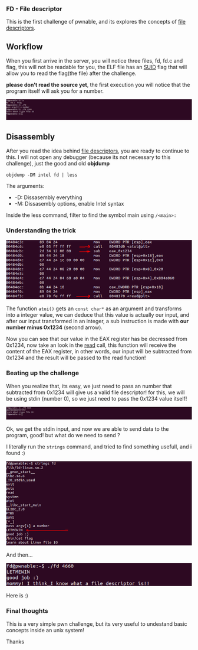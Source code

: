 ### FD - File descriptor


This is the first challenge of pwnable, and its explores the concepts of [file descriptors](https://www.bottomupcs.com/file_descriptors.xhtml).


## Workflow

When you first arrive in the server, you will notice three files, fd, fd.c and flag, this will not be readable for you, the ELF file has an [SUID](https://en.wikipedia.org/wiki/Setuid) flag that will allow you to read the flag(the file) after the challenge.

**please don't read the source yet**, the first execution you will notice that the program itself will ask you for a number.


![](screenshots/dir.png)


## Disassembly 

After you read the idea behind [file descriptors](https://www.bottomupcs.com/file_descriptors.xhtml), you are ready to continue to this. I will not open any debugger (because its not necessary to this challenge), just the good and old **objdump**

```
objdump -DM intel fd | less
```
The arguments:

- -D: Dissasembly everything
- -M: Dissasembly options, enable Intel syntax


Inside the less command, filter to find the symbol main using 
    ```
        /<main>:
    ```

### Understanding the trick

![](screenshots/disas_main.png)



The function ```atoi()``` gets an ```const char*``` as an argument and transforms into a integer value, we can deduce that this value is actually our input, and after our input transformed in an integer, a sub instruction is made with **our number minus 0x1234** (second arrow).

Now you can see that our value in the EAX register has be decressed from 0x1234, now take an look in the [read](http://man7.org/linux/man-pages/man2/read.2.html) call, this function will receive the content of the EAX register, in other words, our input will be subtracted from 0x1234 and the result will be passed to the read function!

### Beating up the challenge

When you realize that, its easy, we just need to pass an number that subtracted from 0x1234 will give us a valid file descriptor! for this, we will be using stdin (number 0), so we just need to pass the 0x1234 value itself!

![](screenshots/first_try.png)

Ok, we get the stdin input, and now we are able to send data to the program, good! but what do we need to send ? 

I literally run the ```strings``` command, and tried to find something usefull, and i found :)

![](screenshots/pass.png)

And then...

![](screenshots/flag.png)

Here is :)


### Final thoughts

This is a very simple pwn challenge, but its very useful to undestand basic concepts inside an unix system!

Thanks
